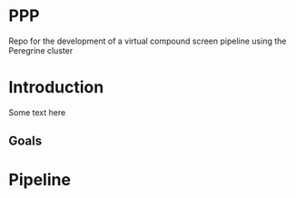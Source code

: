 # PPP
Repo for the development of a virtual compound screen pipeline using the Peregrine cluster

# Introduction
Some text here

## Goals

# Pipeline
